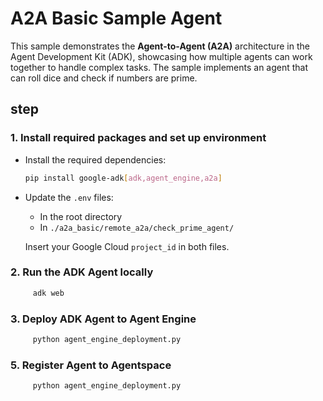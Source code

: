 # A2A Basic Sample Agent

This sample demonstrates the **Agent-to-Agent (A2A)** architecture in the Agent Development Kit (ADK), showcasing how multiple agents can work together to handle complex tasks. The sample implements an agent that can roll dice and check if numbers are prime.

## step
### 1. **Install required packages and set up environment**
   - Install the required dependencies:
     ```bash
     pip install google-adk[adk,agent_engine,a2a]
     ```
   - Update the `.env` files:
     - In the root directory
     - In `./a2a_basic/remote_a2a/check_prime_agent/`

     Insert your Google Cloud `project_id` in both files.

### 2. **Run the ADK Agent locally**
```bash
     adk web
```
### 3. **Deploy ADK Agent to Agent Engine**
```bash
     python agent_engine_deployment.py
```
### 5. **Register Agent to Agentspace**
```bash
     python agent_engine_deployment.py
```
